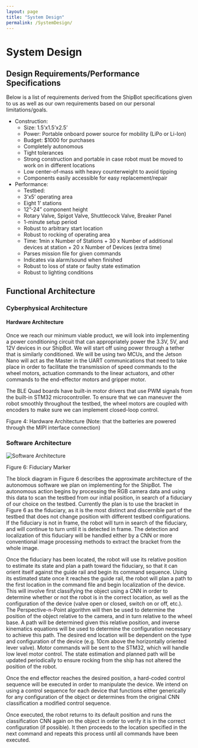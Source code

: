 ```yaml
---
layout: page
title: "System Design"
permalink: /SystemDesign/
---
```


# System Design
## Design Requirements/Performance Specifications
Below is a list of requirements derived from the ShipBot specifications given to us as well as our own requirements based on our personal limitations/goals.
- Construction:
  - Size: 1.5’x1.5’x2.5’
  - Power: Portable onboard power source for mobility (LiPo or Li-Ion)
  - Budget: $1000 for purchases
  - Completely autonomous
  - Tight tolerances
  - Strong construction and portable in case robot must be moved to work on in different locations
  - Low center-of-mass with heavy counterweight to avoid tipping
  - Components easily accessible for easy replacement/repair
- Performance:
  - Testbed:
  - 3’x5’ operating area
  - Eight 1’ stations
  - 12”-24” component height
  - Rotary Valve, Spigot Valve, Shuttlecock Valve, Breaker Panel
  - 1-minute setup period
  - Robust to arbitrary start location
  - Robust to rocking of operating area
  - Time: 1min x Number of Stations + 30 x Number of additional devices at station + 20 x Number of Devices (extra time)
  - Parses mission file for given commands
  - Indicates via alarm/sound when finished
  - Robust to loss of state or faulty state estimation
  - Robust to lighting conditions

## Functional Architecture

### Cyberphysical Architecture
#### Hardware Architecture
Once we reach our minimum viable product, we will look into implementing a power conditioning circuit that can appropriately power the 3.3V, 5V, and 12V devices in our ShipBot. We will start off using power through a tether that is similarly conditioned. We will be using two MCUs, and the Jetson Nano will act as the Master in the UART communications that need to take place in order to facilitate the transmission of speed commands to the wheel motors, actuation commands to the linear actuators, and other commands to the end-effector motors and gripper motor.

The BLE Quad boards have built-in motor drivers that use PWM signals from the built-in STM32 microcontroller. To ensure that we can maneuver the robot smoothly throughout the testbed, the wheel motors are coupled with encoders to make sure we can implement closed-loop control.

Figure 4: Hardware Architecture
(Note: that the batteries are powered through the MIPI interface connection)
### Software Architecture

![Software Architecture](CMU-Mechatronics-Project-2022-Team-C---Theseus/images/SoftwareArchitecture.png "Software Architecture Flowchart")

Figure 6: Fiduciary Marker

The block diagram in Figure 6 describes the approximate architecture of the autonomous software we plan on implementing for the ShipBot. The autonomous action begins by processing the RGB camera data and using this data to scan the testbed from our initial position, in search of a fiduciary of our choice on the testbed. Currently the plan is to use the bracket in Figure 6 as the fiduciary, as it is the most distinct and discernible part of the testbed that does not change position with different testbed configurations. If the fiduciary is not in frame, the robot will turn in search of the fiduciary, and will continue to turn until it is detected in frame. The detection and localization of this fiduciary will be handled either by a CNN or more conventional image processing methods to extract the bracket from the whole image.

Once the fiduciary has been located, the robot will use its relative position to estimate its state and plan a path toward the fiduciary, so that it can orient itself against the guide rail and begin its command sequence. Using its estimated state once it reaches the guide rail, the robot will plan a path to the first location in the command file and begin localization of the device. This will involve first classifying the object using a CNN in order to determine whether or not the robot is in the correct location, as well as the configuration of the device (valve open or closed, switch on or off, etc.). The Perspective-n-Point algorithm will then be used to determine the position of the object relative to the camera, and in turn relative to the wheel base. A path will be determined given this relative position, and inverse kinematics equations will be used to determine the configuration necessary to achieve this path. The desired end location will be dependent on the type and configuration of the device (e.g. 10cm above the horizontally oriented lever valve). Motor commands will be sent to the STM32, which will handle low level motor control. The state estimation and planned path will be updated periodically to ensure rocking from the ship has not altered the position of the robot. 

Once the end effector reaches the desired position, a hard-coded control sequence will be executed in order to manipulate the device. We intend on using a control sequence for each device that functions either generically for any configuration of the object or determines from the original CNN classification a modified control sequence.

Once executed, the robot returns to its default position and runs the classification CNN again on the object in order to verify it is in the correct configuration (if possible). It then proceeds to the location specified in the next command and repeats this process until all commands have been executed. 

